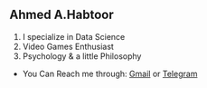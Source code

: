 ## Ahmed A.Habtoor
1. I specialize in Data Science
2. Video Games Enthusiast
3. Psychology & a little Philosophy


- You Can Reach me through:
[Gmail](ahmedhabtoor101@gmail.com)
or
[Telegram](t.me/DeLight_101)
